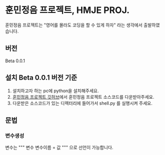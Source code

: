 # 훈민정음 프로젝트, HMJE PROJ.
훈민정음 프로젝트는 "영어를 몰라도 코딩을 할 수 있게 하자" 라는 생각에서 출발하였습니다.

## 버전
Beta
 0.0.1
 
## 설치 Beta 0.0.1 버전 기준
1. 설치하고자 하는 pc에 python을 설치해주세요.
2. [훈민정음 프로젝트 깃허브](https://github.com/2tle/hmje_project)에서 훈민정음 프로젝트 소스코드를 다운받아주세요.
3. 다운받은 소스코드가 있는 디렉터리에 들어가서 shell.py 를 실행시켜 주세요.

## 문법
### 변수생성
변수는 """ 변수 변수이름 = 값 """ 으로 선언이 가능합니다.
